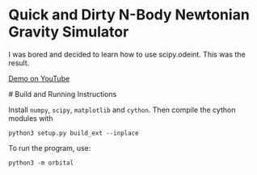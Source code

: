 # Quick and Dirty N-Body Newtonian Gravity Simulator

I was bored and decided to learn how to use scipy.odeint. This was the 
result. 

[Demo on YouTube](https://www.youtube.com/watch?v=dbfz2HLqo9w)

# Build and Running Instructions

Install `numpy`, `scipy`, `matplotlib` and `cython`. Then compile the 
cython modules with 

    python3 setup.py build_ext --inplace

To run the program, use:
       
    python3 -m orbital

